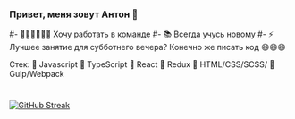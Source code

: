 ### Привет, меня зовут Антон 👋

#- 🙋‍♂️🙋‍♀️🙋‍♂️ Хочу работать в команде
#- 📚 Всегда учусь новому
#- ⚡ Лучшее занятие для субботнего вечера? Конечно же писать код 😄😄😄


Стек: 🌟 Javascript 🌟 TypeScript 🌟 React  🌟 Redux 🌟 HTML/CSS/SCSS/ 🌟 Gulp/Webpack


#
#
#






[![GitHub Streak](https://github-readme-streak-stats.herokuapp.com/?user=meteora555)](https://git.io/streak-stats)


